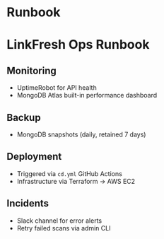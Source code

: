 # Runbook
# LinkFresh Ops Runbook

## Monitoring
- UptimeRobot for API health
- MongoDB Atlas built-in performance dashboard

## Backup
- MongoDB snapshots (daily, retained 7 days)

## Deployment
- Triggered via `cd.yml` GitHub Actions
- Infrastructure via Terraform → AWS EC2

## Incidents
- Slack channel for error alerts
- Retry failed scans via admin CLI

